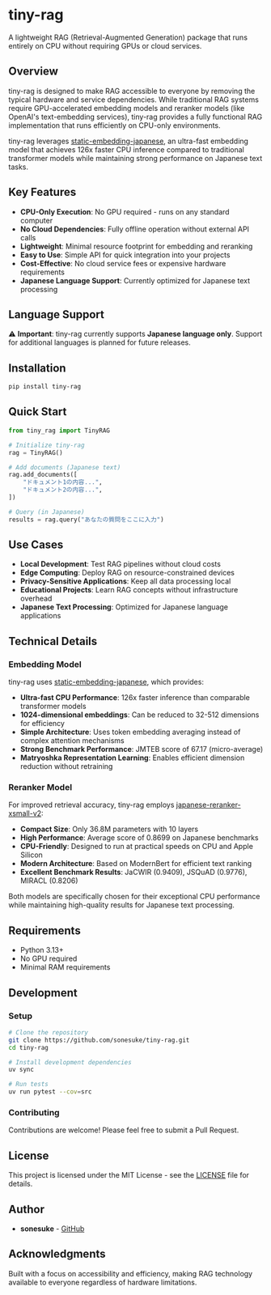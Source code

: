 # tiny-rag

A lightweight RAG (Retrieval-Augmented Generation) package that runs entirely on CPU without requiring GPUs or cloud services.

## Overview

tiny-rag is designed to make RAG accessible to everyone by removing the typical hardware and service dependencies. While traditional RAG systems require GPU-accelerated embedding models and reranker models (like OpenAI's text-embedding services), tiny-rag provides a fully functional RAG implementation that runs efficiently on CPU-only environments.

tiny-rag leverages [static-embedding-japanese](https://huggingface.co/hotchpotch/static-embedding-japanese), an ultra-fast embedding model that achieves 126x faster CPU inference compared to traditional transformer models while maintaining strong performance on Japanese text tasks.

## Key Features

- **CPU-Only Execution**: No GPU required - runs on any standard computer
- **No Cloud Dependencies**: Fully offline operation without external API calls
- **Lightweight**: Minimal resource footprint for embedding and reranking
- **Easy to Use**: Simple API for quick integration into your projects
- **Cost-Effective**: No cloud service fees or expensive hardware requirements
- **Japanese Language Support**: Currently optimized for Japanese text processing

## Language Support

⚠️ **Important**: tiny-rag currently supports **Japanese language only**. Support for additional languages is planned for future releases.

## Installation

```bash
pip install tiny-rag
```

## Quick Start

```python
from tiny_rag import TinyRAG

# Initialize tiny-rag
rag = TinyRAG()

# Add documents (Japanese text)
rag.add_documents([
    "ドキュメント1の内容...",
    "ドキュメント2の内容...",
])

# Query (in Japanese)
results = rag.query("あなたの質問をここに入力")
```

## Use Cases

- **Local Development**: Test RAG pipelines without cloud costs
- **Edge Computing**: Deploy RAG on resource-constrained devices
- **Privacy-Sensitive Applications**: Keep all data processing local
- **Educational Projects**: Learn RAG concepts without infrastructure overhead
- **Japanese Text Processing**: Optimized for Japanese language applications

## Technical Details

### Embedding Model

tiny-rag uses [static-embedding-japanese](https://huggingface.co/hotchpotch/static-embedding-japanese), which provides:

- **Ultra-fast CPU Performance**: 126x faster inference than comparable transformer models
- **1024-dimensional embeddings**: Can be reduced to 32-512 dimensions for efficiency
- **Simple Architecture**: Uses token embedding averaging instead of complex attention mechanisms
- **Strong Benchmark Performance**: JMTEB score of 67.17 (micro-average)
- **Matryoshka Representation Learning**: Enables efficient dimension reduction without retraining

### Reranker Model

For improved retrieval accuracy, tiny-rag employs [japanese-reranker-xsmall-v2](https://huggingface.co/hotchpotch/japanese-reranker-xsmall-v2):

- **Compact Size**: Only 36.8M parameters with 10 layers
- **High Performance**: Average score of 0.8699 on Japanese benchmarks
- **CPU-Friendly**: Designed to run at practical speeds on CPU and Apple Silicon
- **Modern Architecture**: Based on ModernBert for efficient text ranking
- **Excellent Benchmark Results**: JaCWIR (0.9409), JSQuAD (0.9776), MIRACL (0.8206)

Both models are specifically chosen for their exceptional CPU performance while maintaining high-quality results for Japanese text processing.

## Requirements

- Python 3.13+
- No GPU required
- Minimal RAM requirements

## Development

### Setup

```bash
# Clone the repository
git clone https://github.com/sonesuke/tiny-rag.git
cd tiny-rag

# Install development dependencies
uv sync

# Run tests
uv run pytest --cov=src
```

### Contributing

Contributions are welcome! Please feel free to submit a Pull Request.

## License

This project is licensed under the MIT License - see the [LICENSE](LICENSE) file for details.

## Author

- **sonesuke** - [GitHub](https://github.com/sonesuke)

## Acknowledgments

Built with a focus on accessibility and efficiency, making RAG technology available to everyone regardless of hardware limitations.